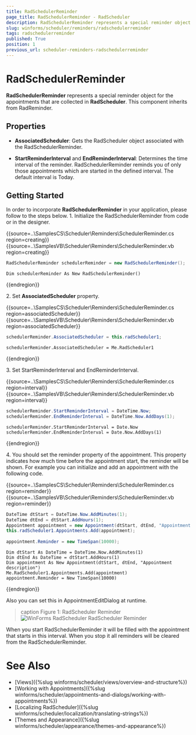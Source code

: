 ```yaml
---
title: RadSchedulerReminder
page_title: RadSchedulerReminder - RadScheduler
description: RadSchedulerReminder represents a special reminder object for the appointments that are collected in RadScheduler.
slug: winforms/scheduler/reminders/radschedulerreminder
tags: radschedulerreminder
published: True
position: 1
previous_url: scheduler-reminders-radschedulerreminder
---
```


# RadSchedulerReminder

__RadSchedulerReminder__ represents a special reminder object for the appointments that are collected in __RadScheduler__. This component inherits from RadReminder.

## Properties

* __AssociatedScheduler__: Gets the RadScheduler object associated with the RadSchedulerReminder.

* __StartReminderInterval__ and __EndReminderInterval__: Determines the time interval of the reminder. RadSchedulerReminder reminds you of only those appointments which are started in the defined interval. The default interval is Today.

## Getting Started

In order to incorporate __RadSchedulerReminder__ in your application, please follow to the steps below.
1\. Initialize the RadSchedulerReminder from code or in the designer.

{{source=..\SamplesCS\Scheduler\Reminders\SchedulerReminder.cs region=creating}} 
{{source=..\SamplesVB\Scheduler\Reminders\SchedulerReminder.vb region=creating}} 

````C#
RadSchedulerReminder schedulerReminder = new RadSchedulerReminder();

````
````VB.NET
Dim schedulerReminder As New RadSchedulerReminder()

````

{{endregion}} 

2\. Set __AssociatedScheduler__ property.

{{source=..\SamplesCS\Scheduler\Reminders\SchedulerReminder.cs region=associatedScheduler}} 
{{source=..\SamplesVB\Scheduler\Reminders\SchedulerReminder.vb region=associatedScheduler}} 

````C#
schedulerReminder.AssociatedScheduler = this.radScheduler1;

````
````VB.NET
schedulerReminder.AssociatedScheduler = Me.RadScheduler1

````

{{endregion}} 

3\. Set StartReminderInterval and EndReminderInterval.

{{source=..\SamplesCS\Scheduler\Reminders\SchedulerReminder.cs region=interval}} 
{{source=..\SamplesVB\Scheduler\Reminders\SchedulerReminder.vb region=interval}} 

````C#
schedulerReminder.StartReminderInterval = DateTime.Now;
schedulerReminder.EndReminderInterval = DateTime.Now.AddDays(1);

````
````VB.NET
schedulerReminder.StartReminderInterval = Date.Now
schedulerReminder.EndReminderInterval = Date.Now.AddDays(1)

````

{{endregion}} 

4\. You should set the reminder property of the appointment. This property indicates how much time before the appointment start, the reminder will be shown. For example you can initialize and add an appointment with the following code.

{{source=..\SamplesCS\Scheduler\Reminders\SchedulerReminder.cs region=reminder}} 
{{source=..\SamplesVB\Scheduler\Reminders\SchedulerReminder.vb region=reminder}} 

````C#
DateTime dtStart = DateTime.Now.AddMinutes(1);
DateTime dtEnd = dtStart.AddHours(1);
Appointment appointment = new Appointment(dtStart, dtEnd, "Appointment description");
this.radScheduler1.Appointments.Add(appointment);
            
appointment.Reminder = new TimeSpan(10000);

````
````VB.NET
Dim dtStart As DateTime = DateTime.Now.AddMinutes(1)
Dim dtEnd As DateTime = dtStart.AddHours(1)
Dim appointment As New Appointment(dtStart, dtEnd, "Appointment description")
Me.RadScheduler1.Appointments.Add(appointment)
appointment.Reminder = New TimeSpan(10000)

````

{{endregion}} 

Also you can set this in AppointmentEditDialog at runtime.

>caption Figure 1: RadScheduler Reminder
![WinForms RadScheduler RadScheduler Reminder](images/scheduler-reminders-radschedulerreminder001.png)

When you start RadSchedulerReminder it will be filled with the appointment that starts in this interval. When you stop it all reminders will be cleared from the RadSchedulerReminder.

# See Also

* [Views]({%slug winforms/scheduler/views/overview-and-structure%})
* [Working with Appointments]({%slug winforms/scheduler/appointments-and-dialogs/working-with-appointments%})
* [Localizing RadScheduler]({%slug winforms/scheduler/localization/translating-strings%})
* [Themes and Appearance]({%slug winforms/scheduler/appearance/themes-and-appearance%})
